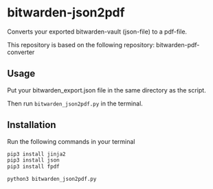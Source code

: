 # bitwarden-json2pdf

Converts your exported bitwarden-vault (json-file) to a pdf-file.

This repository is based on the following repository: bitwarden-pdf-converter


## Usage

Put your bitwarden_export.json file in the same directory as the script.

Then run `bitwarden_json2pdf.py` in the terminal.

## Installation

Run the following commands in your terminal

```bash
pip3 install jinja2
pip3 install json
pip3 install fpdf

```

```bash
python3 bitwarden_json2pdf.py
```
